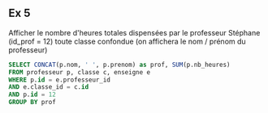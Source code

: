 ## Ex 5

Afficher le nombre d'heures totales dispensées par le professeur Stéphane (id_prof = 12) toute classe confondue (on affichera le nom / prénom du professeur)

```sql
SELECT CONCAT(p.nom, ' ', p.prenom) as prof, SUM(p.nb_heures)
FROM professeur p, classe c, enseigne e
WHERE p.id = e.professeur_id
AND e.classe_id = c.id
AND p.id = 12
GROUP BY prof
```